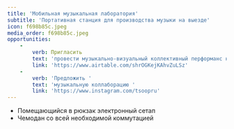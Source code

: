 ```yaml
---
title: 'Мобильная музыкальная лаборатория'
subtitle: 'Портативная станция для производства музыки на выезде'
icon: f698b85c.jpeg
media_order: f698b85c.jpeg
opportunities:
    -
        verb: Пригласить
        text: 'провести музыкально-визуальный коллективный перформанс на вашей площадке'
        link: 'https://www.airtable.com/shrOGKejKAhvZuLSz'
    -
        verb: 'Предложить '
        text: 'музыкальную коллаборацию '
        link: 'https://www.instagram.com/tsoopru'
---
```


- Помещающийся в рюкзак электронный сетап
- Чемодан со всей необходимой коммутацией
